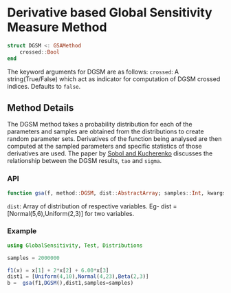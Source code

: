 # Derivative based Global Sensitivity Measure Method

```julia
struct DGSM <: GSAMethod
    crossed::Bool 
end
```

The keyword arguments for DGSM are as follows:
    `crossed`: A string(True/False) which act as indicator for computation of DGSM crossed indices. Defaults to `false`.

## Method Details

The DGSM method takes a probability distribution for each of the 
parameters and samples are obtained from the distributions to create 
random parameter sets. Derivatives of the function being analysed are 
then computed at the sampled parameters and specific statistics of those 
derivatives are used. The paper by [Sobol and Kucherenko](http://www.sciencedirect.com/science/article/pii/S0378475409000354) 
discusses the relationship between the DGSM results, `tao` and 
`sigma`.

### API

```julia
function gsa(f, method::DGSM, dist::AbstractArray; samples::Int, kwargs...)
```

`dist`: Array of distribution of respective variables. Eg- dist = [Normal(5,6),Uniform(2,3)] for two variables.

### Example

```julia
using GlobalSensitivity, Test, Distributions

samples = 2000000

f1(x) = x[1] + 2*x[2] + 6.00*x[3]
dist1 = [Uniform(4,10),Normal(4,23),Beta(2,3)]
b =  gsa(f1,DGSM(),dist1,samples=samples)
```